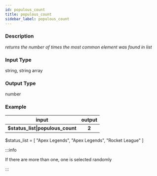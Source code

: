 ```yaml
---
id: populous_count
title: populous_count
sidebar_label: populous_count
---
```


### Description

_returns the number of times the most common element was found in list_

### Input Type

string, string array

### Output Type

number

### Example

|              input               | output |
| :------------------------------: | :----: |
| __$status_list\|populous_count__ | __2__  |

$status_list = [ "Apex Legends", "Apex Legends", "Rocket League" ]

:::info

If there are more than one, one is selected randomly

:::